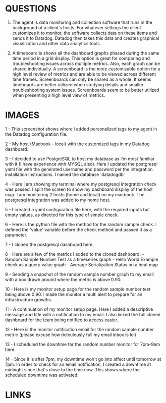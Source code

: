 # QUESTIONS
1. The agent is data monitoring and collection software that runs in the background of a client's hosts. For whatever settings the client customizes it to monitor, the software collects data on these items and sends it to Datadog. Datadog then takes this data and creates graphical visualization and other data analytics tools.

2. A timeboard is shows all the dashboard graphs phased during the same time period in a grid display. This option is great for comparing and troubleshooting issues across multiple metrics. Also, each graph can be shared individually. A screenboard is the more customizable option for a high level review of metrics and are able to be viewed across different time frames. Screenboards can only be shared as a whole. It seems timeboards are better utilized when studying details and smaller troubleshooting system issues. Screenboards seem to be better utilized when presenting a high level view of metrics.



# IMAGES
1 - This screenshot shows where I added personalized tags to my agent in the Datadog configuration file.

2 - My host (Macbook - local) with the customized tags in my Datadog dashboard.

3 - I decided to use PostgreSQL to host my database as I'm most familiar with it (I have experience with MYSQL also). Here I updated the postgresql yaml file with the generated username and password per the integration installation instructions. I named the database 'datadogdb'

4 - Here I am showing my terminal where my postgresql integration check was passed. I split the screen to show my dashboard display of the host map. I am monitoring 2 hosts (home and local) on my macbook. The postgresql integration was added to my home host.

5 - I created a yaml configuration file here, with the required inputs but empty values, as directed for this type of simple check.

6 - Here is the python file with the method for the random sample check. I defined the 'value' variable before the check method and passed it as a parameter.

7 - I cloned the postgresql dashboard here.

8 - Here are a few of the metrics I added to the cloned dashboard. 
      - Random Sample Number Test as a timeseries graph
      - Hello World Example check as a query value graph
      - Average Serialization Status on a heat map

9 - Sending a snapshot of the random sample number graph to my email with a box drawn around where the metric is above 0.90.

10 - Here is my monitor setup page for the random sample number test being above 0.90. I made the monitor a multi alert to prepare for an infrastructure growths. 

11 - A continuation of my monitor setup page. Here I added a descriptive message and title with a notification to my email. I also linked the full cloned dashboard for the team being notified to access easier. 

12 - Here is the monitor notification email for the random sample number metric (please excuse how ridiculously full my email inbox is lol)

13 - I scheduled the downtime for the random number monitor for 7pm-9am here. 

14 - Since it is after 7pm, my downtime won't go into affect until tomorrow at 7pm. In order to check for an email notification, I created a downtime at midnight since that's close to the time now. This shows where the scheduled downtime was activated.



# LINKS


